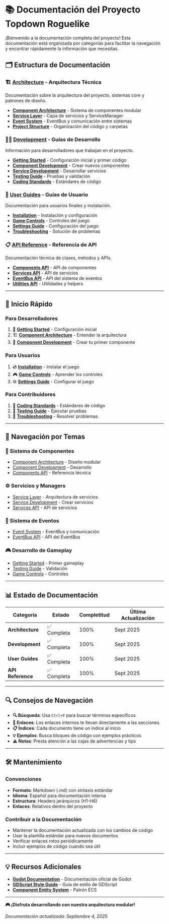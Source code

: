 # 📚 Documentación del Proyecto Topdown Roguelike

¡Bienvenido a la documentación completa del proyecto! Esta documentación está organizada por categorías para facilitar la navegación y encontrar rápidamente la información que necesitas.

## 🗂️ **Estructura de Documentación**

### 🏗️ **[Architecture](architecture/)** - Arquitectura Técnica
Documentación sobre la arquitectura del proyecto, sistemas core y patrones de diseño.

- **[Component Architecture](architecture/component-architecture.md)** - Sistema de componentes modular
- **[Service Layer](architecture/service-layer.md)** - Capa de servicios y ServiceManager
- **[Event System](architecture/event-system.md)** - EventBus y comunicación entre sistemas
- **[Project Structure](architecture/project-structure.md)** - Organización del código y carpetas

### 👨‍💻 **[Development](development/)** - Guías de Desarrollo
Información para desarrolladores que trabajan en el proyecto.

- **[Getting Started](development/getting-started.md)** - Configuración inicial y primer código
- **[Component Development](development/component-development.md)** - Crear nuevos componentes
- **[Service Development](development/service-development.md)** - Desarrollar servicios
- **[Testing Guide](development/testing-guide.md)** - Pruebas y validación
- **[Coding Standards](development/coding-standards.md)** - Estándares de código

### 👥 **[User Guides](user-guides/)** - Guías de Usuario
Documentación para usuarios finales y instalación.

- **[Installation](user-guides/installation.md)** - Instalación y configuración
- **[Game Controls](user-guides/game-controls.md)** - Controles del juego
- **[Settings Guide](user-guides/settings-guide.md)** - Configuración del juego
- **[Troubleshooting](user-guides/troubleshooting.md)** - Solución de problemas

### 📋 **[API Reference](api-reference/)** - Referencia de API
Documentación técnica de clases, métodos y APIs.

- **[Components API](api-reference/components-api.md)** - API de componentes
- **[Services API](api-reference/services-api.md)** - API de servicios
- **[EventBus API](api-reference/eventbus-api.md)** - API del sistema de eventos
- **[Utilities API](api-reference/utilities-api.md)** - Utilidades y helpers

---

## 🚀 **Inicio Rápido**

### **Para Desarrolladores**
1. 📖 **[Getting Started](development/getting-started.md)** - Configuración inicial
2. 🏗️ **[Component Architecture](architecture/component-architecture.md)** - Entender la arquitectura
3. 🧩 **[Component Development](development/component-development.md)** - Crear tu primer componente

### **Para Usuarios**
1. 💿 **[Installation](user-guides/installation.md)** - Instalar el juego
2. 🎮 **[Game Controls](user-guides/game-controls.md)** - Aprender los controles
3. ⚙️ **[Settings Guide](user-guides/settings-guide.md)** - Configurar el juego

### **Para Contribuidores**
1. 📝 **[Coding Standards](development/coding-standards.md)** - Estándares de código
2. 🧪 **[Testing Guide](development/testing-guide.md)** - Ejecutar pruebas
3. 🐛 **[Troubleshooting](user-guides/troubleshooting.md)** - Resolver problemas

---

## 🎯 **Navegación por Temas**

### **🧩 Sistema de Componentes**
- [Component Architecture](architecture/component-architecture.md) - Diseño modular
- [Component Development](development/component-development.md) - Desarrollo
- [Components API](api-reference/components-api.md) - Referencia técnica

### **⚙️ Servicios y Managers**
- [Service Layer](architecture/service-layer.md) - Arquitectura de servicios
- [Service Development](development/service-development.md) - Crear servicios
- [Services API](api-reference/services-api.md) - API de servicios

### **📡 Sistema de Eventos**
- [Event System](architecture/event-system.md) - EventBus y comunicación
- [EventBus API](api-reference/eventbus-api.md) - API del EventBus

### **🎮 Desarrollo de Gameplay**
- [Getting Started](development/getting-started.md) - Primer gameplay
- [Testing Guide](development/testing-guide.md) - Validación
- [Game Controls](user-guides/game-controls.md) - Controles

---

## 📊 **Estado de Documentación**

| Categoría | Estado | Completitud | Última Actualización |
|-----------|--------|-------------|---------------------|
| **Architecture** | ✅ Completa | 100% | Sept 2025 |
| **Development** | ✅ Completa | 100% | Sept 2025 |
| **User Guides** | ✅ Completa | 100% | Sept 2025 |
| **API Reference** | ✅ Completa | 100% | Sept 2025 |

---

## 🔍 **Consejos de Navegación**

- **🔍 Búsqueda**: Usa `Ctrl+F` para buscar términos específicos
- **🔗 Enlaces**: Los enlaces internos te llevan directamente a las secciones
- **📋 Índices**: Cada documento tiene un índice al inicio
- **💡 Ejemplos**: Busca bloques de código con ejemplos prácticos
- **⚠️ Notas**: Presta atención a las cajas de advertencias y tips

---

## 🛠️ **Mantenimiento**

### **Convenciones**
- **Formato**: Markdown (.md) con sintaxis estándar
- **Idioma**: Español para documentación interna
- **Estructura**: Headers jerárquicos (H1-H6)
- **Enlaces**: Relativos dentro del proyecto

### **Contribuir a la Documentación**
- Mantener la documentación actualizada con los cambios de código
- Usar la plantilla estándar para nuevos documentos
- Verificar enlaces rotos periódicamente
- Incluir ejemplos de código cuando sea útil

---

## 💡 **Recursos Adicionales**

- **[Godot Documentation](https://docs.godotengine.org/)** - Documentación oficial de Godot
- **[GDScript Style Guide](https://docs.godotengine.org/en/stable/tutorials/scripting/gdscript/gdscript_styleguide.html)** - Guía de estilo de GDScript
- **[Component Entity System](https://en.wikipedia.org/wiki/Entity_component_system)** - Patrón ECS

---

**🎮 ¡Disfruta desarrollando con nuestra arquitectura modular!**

*Documentación actualizada: Septiembre 4, 2025*
